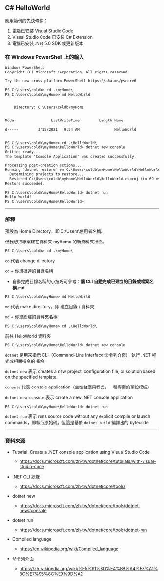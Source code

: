 ## C# HelloWorld

應用範例的先決條件：

1. 電腦已安裝 Visual Studio Code
2. Visual Studio Code 已安裝 C# Extension
3. 電腦已安裝 .Net 5.0 SDK 或更新版本

### 在 Windows PowerShell 上的輸入

```txt
Windows PowerShell
Copyright (C) Microsoft Corporation. All rights reserved.

Try the new cross-platform PowerShell https://aka.ms/pscore6

PS C:\Users\coldb> cd .\myHome\
PS C:\Users\coldb\myHome> md HelloWorld


    Directory: C:\Users\coldb\myHome


Mode                 LastWriteTime         Length Name
----                 -------------         ------ ----
d-----         3/15/2021   9:54 AM                HelloWorld


PS C:\Users\coldb\myHome> cd .\HelloWorld\
PS C:\Users\coldb\myHome\HelloWorld> dotnet new console
Getting ready...
The template "Console Application" was created successfully.

Processing post-creation actions...
Running 'dotnet restore' on C:\Users\coldb\myHome\HelloWorld\HelloWorld.csproj...
  Determining projects to restore...
  Restored C:\Users\coldb\myHome\HelloWorld\HelloWorld.csproj (in 69 ms).
Restore succeeded.

PS C:\Users\coldb\myHome\HelloWorld> dotnet run
Hello World!
PS C:\Users\coldb\myHome\HelloWorld>
```

---

### 解釋

預設為 Home Directory，即 C:\Users\使用者名稱。

但我想把專案建在資料夾 myHome 的新資料夾裡面。

```
PS C:\Users\coldb> cd .\myHome\
```

`cd` 代表 change directory

`cd` + 你想抵達的目錄名稱

* 自動完成目錄名稱的小技巧可參考：**讓 CLI 自動完成已建立的目錄或檔案名稱.md** 

```
PS C:\Users\coldb\myHome> md HelloWorld
```

`md` 代表 make directory，即 建立目錄 / 資料夾

`md` + 你想創建的資料夾名稱

```
PS C:\Users\coldb\myHome> cd .\HelloWorld\
```

前往 HelloWorld 資料夾

```
PS C:\Users\coldb\myHome\HelloWorld> dotnet new console
```

`dotnet` 是用來指示 CLI（Command-Line Interface 命令列介面） 執行 .NET 程式或相關指令的 指令

`dotnet new` 表示 creates a new project, configuration file, or solution based on the specified template.

`console` 代表 console application（主控台應用程式，一種專案的預設模板）

`dotnet new console` 表示 create a new .NET console application

```
PS C:\Users\coldb\myHome\HelloWorld> dotnet run
```

`dotnet run` 表示 runs source code without any explicit compile or launch commands，即執行原始碼。但這是基於 `dotnet build` 編譯出的 bytecode

---

### 資料來源

* Tutorial: Create a .NET console application using Visual Studio Code
  * https://docs.microsoft.com/zh-tw/dotnet/core/tutorials/with-visual-studio-code

* .NET CLI 總覽
  * https://docs.microsoft.com/zh-tw/dotnet/core/tools/

* dotnet new
  * https://docs.microsoft.com/zh-tw/dotnet/core/tools/dotnet-new#console

* dotnet run
  * https://docs.microsoft.com/zh-tw/dotnet/core/tools/dotnet-run

* Compiled language
  * https://en.wikipedia.org/wiki/Compiled_language

* 命令列介面
  * https://zh.wikipedia.org/wiki/%E5%91%BD%E4%BB%A4%E8%A1%8C%E7%95%8C%E9%9D%A2
